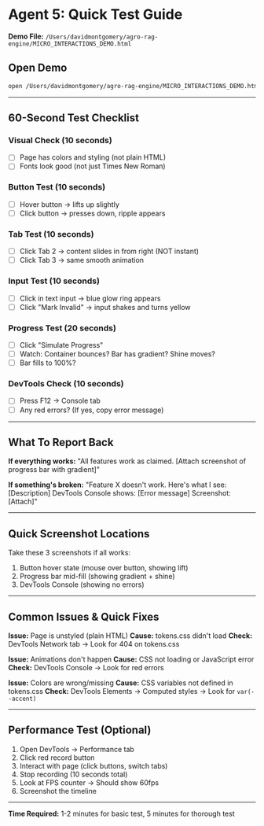 # Agent 5: Quick Test Guide
**Demo File:** `/Users/davidmontgomery/agro-rag-engine/MICRO_INTERACTIONS_DEMO.html`

## Open Demo
```bash
open /Users/davidmontgomery/agro-rag-engine/MICRO_INTERACTIONS_DEMO.html
```

---

## 60-Second Test Checklist

### Visual Check (10 seconds)
- [ ] Page has colors and styling (not plain HTML)
- [ ] Fonts look good (not just Times New Roman)

### Button Test (10 seconds)
- [ ] Hover button → lifts up slightly
- [ ] Click button → presses down, ripple appears

### Tab Test (10 seconds)
- [ ] Click Tab 2 → content slides in from right (NOT instant)
- [ ] Click Tab 3 → same smooth animation

### Input Test (10 seconds)
- [ ] Click in text input → blue glow ring appears
- [ ] Click "Mark Invalid" → input shakes and turns yellow

### Progress Test (20 seconds)
- [ ] Click "Simulate Progress"
- [ ] Watch: Container bounces? Bar has gradient? Shine moves?
- [ ] Bar fills to 100%?

### DevTools Check (10 seconds)
- [ ] Press F12 → Console tab
- [ ] Any red errors? (If yes, copy error message)

---

## What To Report Back

**If everything works:**
"All features work as claimed. [Attach screenshot of progress bar with gradient]"

**If something's broken:**
"Feature X doesn't work. Here's what I see: [Description]
DevTools Console shows: [Error message]
Screenshot: [Attach]"

---

## Quick Screenshot Locations

Take these 3 screenshots if all works:
1. Button hover state (mouse over button, showing lift)
2. Progress bar mid-fill (showing gradient + shine)
3. DevTools Console (showing no errors)

---

## Common Issues & Quick Fixes

**Issue:** Page is unstyled (plain HTML)
**Cause:** tokens.css didn't load
**Check:** DevTools Network tab → Look for 404 on tokens.css

**Issue:** Animations don't happen
**Cause:** CSS not loading or JavaScript error
**Check:** DevTools Console → Look for red errors

**Issue:** Colors are wrong/missing
**Cause:** CSS variables not defined in tokens.css
**Check:** DevTools Elements → Computed styles → Look for `var(--accent)`

---

## Performance Test (Optional)

1. Open DevTools → Performance tab
2. Click red record button
3. Interact with page (click buttons, switch tabs)
4. Stop recording (10 seconds total)
5. Look at FPS counter → Should show 60fps
6. Screenshot the timeline

---

**Time Required:** 1-2 minutes for basic test, 5 minutes for thorough test
